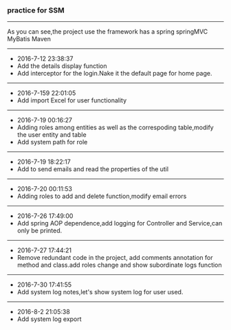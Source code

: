 ### practice for SSM
---
As you can see,the project use the framework has a spring springMVC MyBatis Maven

---
- 2016-7-12 23:38:37
- Add the details display function
- Add interceptor for the login.Nake it the default page for home page.

---
- 2016-7-159 22:01:05
- Add import Excel for user functionality

---
- 2016-7-19 00:16:27
- Adding roles among entities as well as the correspoding table,modify the user entity and table
- Add system path for role 

---
- 2016-7-19 18:22:17
- Add to send emails and read the properties of the util

---
- 2016-7-20 00:11:53
- Adding roles to add and delete function,modify email errors

---
- 2016-7-26 17:49:00
- Add spring AOP dependence,add logging for Controller and Service,can only be printed.

---
- 2016-7-27 17:44:21
- Remove redundant code in the project, add comments annotation for method and class.add roles change and show subordinate logs function

---
- 2016-7-30 17:41:55
- Add system log notes,let's show system log for user used.

---
- 2016-8-2 21:05:38
- Add system log export
